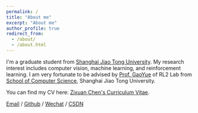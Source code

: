 ```yaml
---
permalink: /
title: "About me"
excerpt: "About me"
author_profile: true
redirect_from: 
  - /about/
  - /about.html
---
```


I'm a graduate student from [Shanghai Jiao Tong University](https://www.sjtu.edu.cn/). My research interest includes computer vision, machine learning, and reinforcement learning.
I am very fortunate to be advised by [Prof. GaoYue](https://www.gaoyue.sjtu.edu.cn/) of RL2 Lab from [School of Computer Science](https://cs.sjtu.edu.cn/), Shanghai Jiao Tong University.


You can find my CV here: [Zixuan Chen's Curriculum Vitae](../assets/Curriculum_Vitae.pdf).

[Email](zchen4016@gmail.com) / [Github](https://github.com/zixuan-chen) / [Wechat](../images/wechat.jpg) / [CSDN](https://blog.csdn.net/qd1813100174?spm=1000.2115.3001.5343)


